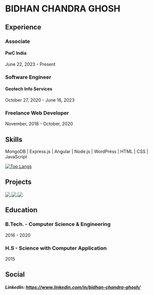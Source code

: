 # BIDHAN CHANDRA GHOSH

## Experience

### Associate
#### PwC India
June 22, 2023 - Present

### Software Engineer
#### Geotech Info Services
October 27, 2020 - June 16, 2023

### Freelance Web Developer
November, 2018 - October, 2020

## Skills
MongoDB | Express.js | Angular | Node.js | WordPress | HTML | CSS | JavaScript  

[![Top Langs](https://github-readme-stats.vercel.app/api/top-langs/?username=bidhantech&layout=compact&theme=radical)](https://github.com/bidhantech)

## Projects

<a href="https://play.google.com/store/apps/details?id=in.bidhantech.trackMyBudget">
  <img align="center" src="https://github-readme-stats.vercel.app/api/pin/?username=bidhantech&repo=trackMyBudget-using-ionic&theme=radical" />
</a>
<a href="https://chrome.google.com/webstore/detail/motivational-quotes/ljhoogbfimpodcklbgflpfllfdoncakl">
  <img align="center" src="https://github-readme-stats.vercel.app/api/pin/?username=bidhantech&repo=motivational-quotes-browser-extension&theme=radical" />
</a>
<a href="https://github.com/bidhantech/nodejs-authentication">
  <img align="center" src="https://github-readme-stats.vercel.app/api/pin/?username=bidhantech&repo=nodejs-authentication&theme=radical" />
</a>

## Education
### B.Tech. - Computer Science & Engineering
2016 - 2020

### H.S - Science with Computer Application
2015

## Social
##### LinkedIn: https://www.linkedin.com/in/bidhan-chandra-ghosh/
